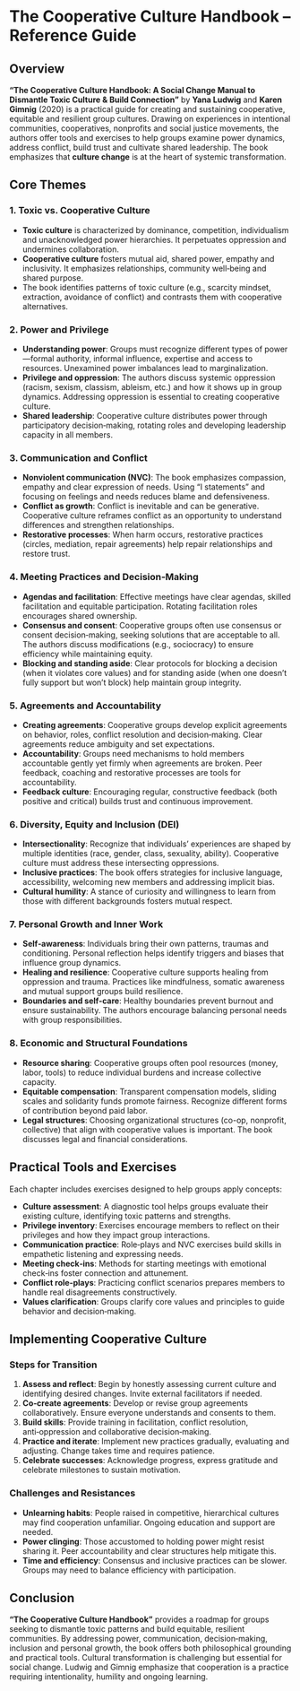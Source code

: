 # The Cooperative Culture Handbook – Reference Guide

## Overview

**“The Cooperative Culture Handbook: A Social Change Manual to Dismantle Toxic Culture & Build Connection”** by **Yana Ludwig** and **Karen Gimnig** (2020) is a practical guide for creating and sustaining cooperative, equitable and resilient group cultures. Drawing on experiences in intentional communities, cooperatives, nonprofits and social justice movements, the authors offer tools and exercises to help groups examine power dynamics, address conflict, build trust and cultivate shared leadership. The book emphasizes that **culture change** is at the heart of systemic transformation.

## Core Themes

### 1. Toxic vs. Cooperative Culture

- **Toxic culture** is characterized by dominance, competition, individualism and unacknowledged power hierarchies. It perpetuates oppression and undermines collaboration.
- **Cooperative culture** fosters mutual aid, shared power, empathy and inclusivity. It emphasizes relationships, community well‑being and shared purpose.
- The book identifies patterns of toxic culture (e.g., scarcity mindset, extraction, avoidance of conflict) and contrasts them with cooperative alternatives.

### 2. Power and Privilege

- **Understanding power**: Groups must recognize different types of power—formal authority, informal influence, expertise and access to resources. Unexamined power imbalances lead to marginalization.
- **Privilege and oppression**: The authors discuss systemic oppression (racism, sexism, classism, ableism, etc.) and how it shows up in group dynamics. Addressing oppression is essential to creating cooperative culture.
- **Shared leadership**: Cooperative culture distributes power through participatory decision‑making, rotating roles and developing leadership capacity in all members.

### 3. Communication and Conflict

- **Nonviolent communication (NVC)**: The book emphasizes compassion, empathy and clear expression of needs. Using “I statements” and focusing on feelings and needs reduces blame and defensiveness.
- **Conflict as growth**: Conflict is inevitable and can be generative. Cooperative culture reframes conflict as an opportunity to understand differences and strengthen relationships.
- **Restorative processes**: When harm occurs, restorative practices (circles, mediation, repair agreements) help repair relationships and restore trust.

### 4. Meeting Practices and Decision‑Making

- **Agendas and facilitation**: Effective meetings have clear agendas, skilled facilitation and equitable participation. Rotating facilitation roles encourages shared ownership.
- **Consensus and consent**: Cooperative groups often use consensus or consent decision‑making, seeking solutions that are acceptable to all. The authors discuss modifications (e.g., sociocracy) to ensure efficiency while maintaining equity.
- **Blocking and standing aside**: Clear protocols for blocking a decision (when it violates core values) and for standing aside (when one doesn’t fully support but won’t block) help maintain group integrity.

### 5. Agreements and Accountability

- **Creating agreements**: Cooperative groups develop explicit agreements on behavior, roles, conflict resolution and decision‑making. Clear agreements reduce ambiguity and set expectations.
- **Accountability**: Groups need mechanisms to hold members accountable gently yet firmly when agreements are broken. Peer feedback, coaching and restorative processes are tools for accountability.
- **Feedback culture**: Encouraging regular, constructive feedback (both positive and critical) builds trust and continuous improvement.

### 6. Diversity, Equity and Inclusion (DEI)

- **Intersectionality**: Recognize that individuals’ experiences are shaped by multiple identities (race, gender, class, sexuality, ability). Cooperative culture must address these intersecting oppressions.
- **Inclusive practices**: The book offers strategies for inclusive language, accessibility, welcoming new members and addressing implicit bias.
- **Cultural humility**: A stance of curiosity and willingness to learn from those with different backgrounds fosters mutual respect.

### 7. Personal Growth and Inner Work

- **Self‑awareness**: Individuals bring their own patterns, traumas and conditioning. Personal reflection helps identify triggers and biases that influence group dynamics.
- **Healing and resilience**: Cooperative culture supports healing from oppression and trauma. Practices like mindfulness, somatic awareness and mutual support groups build resilience.
- **Boundaries and self‑care**: Healthy boundaries prevent burnout and ensure sustainability. The authors encourage balancing personal needs with group responsibilities.

### 8. Economic and Structural Foundations

- **Resource sharing**: Cooperative groups often pool resources (money, labor, tools) to reduce individual burdens and increase collective capacity.
- **Equitable compensation**: Transparent compensation models, sliding scales and solidarity funds promote fairness. Recognize different forms of contribution beyond paid labor.
- **Legal structures**: Choosing organizational structures (co-op, nonprofit, collective) that align with cooperative values is important. The book discusses legal and financial considerations.

## Practical Tools and Exercises

Each chapter includes exercises designed to help groups apply concepts:

- **Culture assessment**: A diagnostic tool helps groups evaluate their existing culture, identifying toxic patterns and strengths.
- **Privilege inventory**: Exercises encourage members to reflect on their privileges and how they impact group interactions.
- **Communication practice**: Role‑plays and NVC exercises build skills in empathetic listening and expressing needs.
- **Meeting check‑ins**: Methods for starting meetings with emotional check‑ins foster connection and attunement.
- **Conflict role‑plays**: Practicing conflict scenarios prepares members to handle real disagreements constructively.
- **Values clarification**: Groups clarify core values and principles to guide behavior and decision‑making.

## Implementing Cooperative Culture

### Steps for Transition

1. **Assess and reflect**: Begin by honestly assessing current culture and identifying desired changes. Invite external facilitators if needed.
2. **Co‑create agreements**: Develop or revise group agreements collaboratively. Ensure everyone understands and consents to them.
3. **Build skills**: Provide training in facilitation, conflict resolution, anti‑oppression and collaborative decision‑making.
4. **Practice and iterate**: Implement new practices gradually, evaluating and adjusting. Change takes time and requires patience.
5. **Celebrate successes**: Acknowledge progress, express gratitude and celebrate milestones to sustain motivation.

### Challenges and Resistances

- **Unlearning habits**: People raised in competitive, hierarchical cultures may find cooperation unfamiliar. Ongoing education and support are needed.
- **Power clinging**: Those accustomed to holding power might resist sharing it. Peer accountability and clear structures help mitigate this.
- **Time and efficiency**: Consensus and inclusive practices can be slower. Groups may need to balance efficiency with participation.

## Conclusion

**“The Cooperative Culture Handbook”** provides a roadmap for groups seeking to dismantle toxic patterns and build equitable, resilient communities. By addressing power, communication, decision‑making, inclusion and personal growth, the book offers both philosophical grounding and practical tools. Cultural transformation is challenging but essential for social change. Ludwig and Gimnig emphasize that cooperation is a practice requiring intentionality, humility and ongoing learning.
